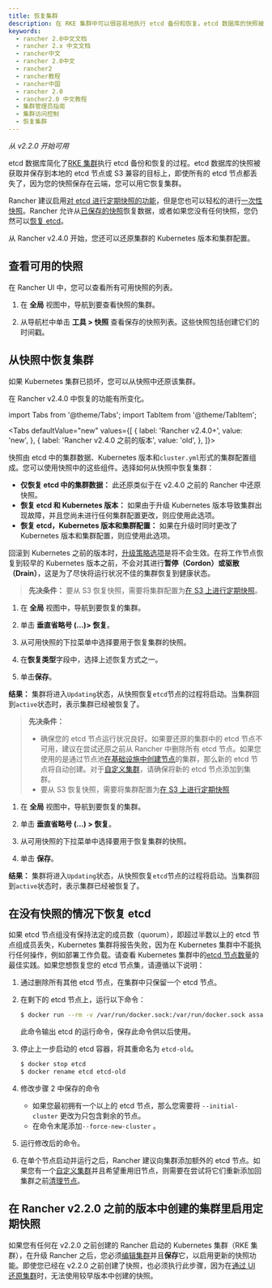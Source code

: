 ```yaml
---
title: 恢复集群
description: 在 RKE 集群中可以很容易地执行 etcd 备份和恢复。etcd 数据库的快照被获取并保存到本地的 etcd 节点或 S3 兼容的目标上。配置 S3 的优点是，即使所有的 etcd 节点都丢失了，因为您的快照保存在远程，您仍然可以用它来恢复集群。
keywords:
  - rancher 2.0中文文档
  - rancher 2.x 中文文档
  - rancher中文
  - rancher 2.0中文
  - rancher2
  - rancher教程
  - rancher中国
  - rancher 2.0
  - rancher2.0 中文教程
  - 集群管理员指南
  - 集群访问控制
  - 恢复集群
---
```


_从 v2.2.0 开始可用_

etcd 数据库简化了[RKE 集群](/docs/rancher2/cluster-provisioning/rke-clusters/_index)执行 etcd 备份和恢复的过程。etcd 数据库的快照被获取并保存到本地的 etcd 节点或 S3 兼容的目标上，即使所有的 etcd 节点都丢失了，因为您的快照保存在云端，您可以用它恢复集群。

Rancher 建议启用[对 etcd 进行定期快照的功能](/docs/rancher2/cluster-admin/backing-up-etcd/_index)，但是您也可以轻松的进行[一次性快照](/docs/rancher2/cluster-admin/backing-up-etcd/_index)。Rancher 允许从[已保存的快照](#从快照恢复集群)恢复数据，或者如果您没有任何快照，您仍然可以[恢复 etcd](#在没有快照的情况下恢复-etcd)。

从 Rancher v2.4.0 开始，您还可以还原集群的 Kubernetes 版本和集群配置。

## 查看可用的快照

在 Rancher UI 中，您可以查看所有可用快照的列表。

1. 在 **全局** 视图中，导航到要查看快照的集群。

2. 从导航栏中单击 **工具 > 快照** 查看保存的快照列表。这些快照包括创建它们的时间戳。

## 从快照中恢复集群

如果 Kubernetes 集群已损坏，您可以从快照中还原该集群。

在 Rancher v2.4.0 中恢复的功能有所变化。

import Tabs from '@theme/Tabs';
import TabItem from '@theme/TabItem';

<Tabs
defaultValue="new"
values={[
{ label: 'Rancher v2.4.0+', value: 'new', },
{ label: 'Rancher v2.4.0 之前的版本', value: 'old', },
]}>

<TabItem value="new">

快照由 etcd 中的集群数据、Kubernetes 版本和`cluster.yml`形式的集群配置组成。您可以使用快照中的这些组件。选择如何从快照中恢复集群：

- **仅恢复 etcd 中的集群数据：** 此还原类似于在 v2.4.0 之前的 Rancher 中还原快照。
- **恢复 etcd 和 Kubernetes 版本：** 如果由于升级 Kubernetes 版本导致集群出现故障，并且您尚未进行任何集群配置更改，则应使用此选项。
- **恢复 etcd，Kubernetes 版本和集群配置：** 如果在升级时同时更改了 Kubernetes 版本和集群配置，则应使用此选项。

回滚到 Kubernetes 之前的版本时，[升级策略选项](/docs/cluster-admin/upgrading-kubernetes/_index)是将不会生效。在将工作节点恢复到较早的 Kubernetes 版本之前，不会对其进行**暂停（Cordon）**或**驱散（Drain）**，这是为了尽快将运行状况不佳的集群恢复到健康状态。

> **先决条件：** 要从 S3 恢复快照，需要将集群配置为[在 S3 上进行定期快照](/docs/cluster-admin/backing-up-etcd/_index)。

1. 在 **全局** 视图中，导航到要恢复的集群。

2. 单击 **垂直省略号 (...)> 恢复**。

3. 从可用快照的下拉菜单中选择要用于恢复集群的快照。

4. 在**恢复类型**字段中，选择上述恢复方式之一。

5. 单击**保存**。

**结果：** 集群将进入`Updating`状态，从快照恢复`etcd`节点的过程将启动。当集群回到`active`状态时，表示集群已经被恢复了。

</TabItem>

<TabItem value="old">

> **先决条件：**
>
> - 确保您的 etcd 节点运行状况良好。如果要还原的集群中的 etcd 节点不可用，建议在尝试还原之前从 Rancher 中删除所有 etcd 节点。如果您使用的是通过节点池[在基础设施中创建节点](/docs/rancher2/cluster-provisioning/rke-clusters/node-pools/_index)的集群，那么新的 etcd 节点将自动创建。对于[自定义集群](/docs/rancher2/cluster-provisioning/rke-clusters/custom-nodes/_index)，请确保将新的 etcd 节点添加到集群。
> - 要从 S3 恢复快照，需要将集群配置为[在 S3 上进行定期快照](/docs/rancher2/cluster-admin/backing-up-etcd/_index)

1. 在 **全局** 视图中，导航到要恢复的集群。

2. 单击 **垂直省略号 (...) > 恢复**。

3. 从可用快照的下拉菜单中选择要用于恢复集群的快照。

4. 单击 **保存**。

**结果：** 集群将进入`Updating`状态，从快照恢复`etcd`节点的过程将启动。当集群回到`active`状态时，表示集群已经被恢复了。

</TabItem>

</Tabs>

## 在没有快照的情况下恢复 etcd

如果 etcd 节点组没有保持法定的成员数（quorum），即超过半数以上的 etcd 节点组成员丢失，Kubernetes 集群将报告失败，因为在 Kubernetes 集群中不能执行任何操作，例如部署工作负载。请查看 Kubernetes 集群中的[etcd 节点数量](/docs/rancher2/cluster-provisioning/production/_index)的最佳实践。如果您想恢复您的 etcd 节点集，请遵循以下说明：

1. 通过删除所有其他 etcd 节点，在集群中只保留一个 etcd 节点。

2. 在剩下的 etcd 节点上，运行以下命令：

   ```bash
   $ docker run --rm -v /var/run/docker.sock:/var/run/docker.sock assaflavie/runlike etcd
   ```

   此命令输出 etcd 的运行命令，保存此命令供以后使用。

3. 停止上一步启动的 etcd 容器，将其重命名为 `etcd-old`。

   ```bash
   $ docker stop etcd
   $ docker rename etcd etcd-old
   ```

4. 修改步骤 2 中保存的命令

   - 如果您最初拥有一个以上的 etcd 节点，那么您需要将 `--initial-cluster` 更改为只包含剩余的节点。
   - 在命令末尾添加`--force-new-cluster` 。

5. 运行修改后的命令。

6. 在单个节点启动并运行之后，Rancher 建议向集群添加额外的 etcd 节点。如果您有一个[自定义集群](/docs/rancher2/cluster-provisioning/rke-clusters/custom-nodes/_index)并且希望重用旧节点，则需要在尝试将它们重新添加回集群之前[清理节点](/docs/rancher2/cluster-admin/cleaning-cluster-nodes/_index)。

## 在 Rancher v2.2.0 之前的版本中创建的集群里启用定期快照

如果您有任何在 v2.2.0 之前创建的 Rancher 启动的 Kubernetes 集群（RKE 集群），在升级 Rancher 之后，您必须[编辑集群](/docs/rancher2/cluster-admin/editing-clusters/_index)并且**保存**它，以启用更新的快照功能。即使您已经在 v2.2.0 之前创建了快照，也必须执行此步骤，因为在[通过 UI 还原集群](/docs/rancher2/cluster-admin/restoring-etcd/_index)时，无法使用较早版本中创建的快照。
